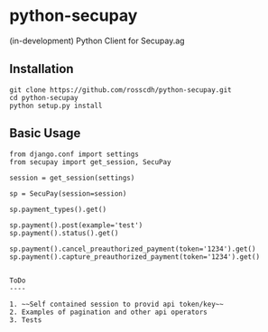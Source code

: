 python-secupay
=============

(in-development) Python Client for Secupay.ag


Installation
------------

```
git clone https://github.com/rosscdh/python-secupay.git
cd python-secupay
python setup.py install
```


## Basic Usage

```
from django.conf import settings
from secupay import get_session, SecuPay

session = get_session(settings)

sp = SecuPay(session=session)

sp.payment_types().get()

sp.payment().post(example='test')
sp.payment().status().get()

sp.payment().cancel_preauthorized_payment(token='1234').get()
sp.payment().capture_preauthorized_payment(token='1234').get()


ToDo
----

1. ~~Self contained session to provid api token/key~~
2. Examples of pagination and other api operators
3. Tests
